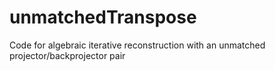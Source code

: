 # unmatchedTranspose
Code for algebraic iterative reconstruction with an unmatched projector/backprojector pair
